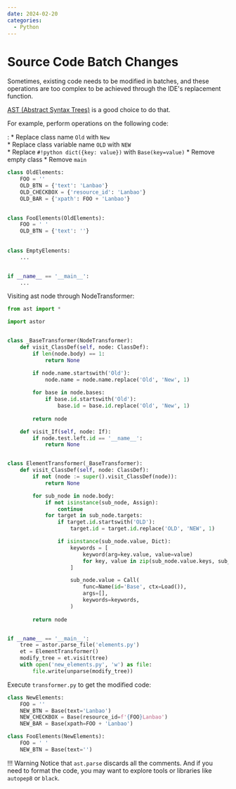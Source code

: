 ```yaml
---
date: 2024-02-20
categories:
  - Python
---
```


# Source Code Batch Changes

Sometimes, existing code needs to be modified in batches, 
and these operations are too complex to be achieved through the IDE's replacement function.

[AST (Abstract Syntax Trees)](https://docs.python.org/3/library/ast.html) is a good choice to do that.

<!-- more -->

For example, perform operations on the following code:

:   * Replace class name `Old` with `New`  
    * Replace class variable name `OLD` with `NEW`  
    * Replace `#!python dict({key: value})` with `Base(key=value)`
    * Remove empty class
    * Remove `main`

```python title="elements.py"
class OldElements:
    FOO = ''
    OLD_BTN = {'text': 'Lanbao'}
    OLD_CHECKBOX = {'resource_id': 'Lanbao'}
    OLD_BAR = {'xpath': FOO + 'Lanbao'}

    
class FooElements(OldElements):
    FOO = ' '
    OLD_BTN = {'text': ''}
    
    
class EmptyElements:
    ...


if __name__ == '__main__':
    ...
```

Visiting ast node through NodeTransformer:

```python title="transformer.py"
from ast import *

import astor


class _BaseTransformer(NodeTransformer):
    def visit_ClassDef(self, node: ClassDef):
        if len(node.body) == 1:
            return None

        if node.name.startswith('Old'):
            node.name = node.name.replace('Old', 'New', 1)
            
        for base in node.bases:
            if base.id.startswith('Old'):
                base.id = base.id.replace('Old', 'New', 1)
                
        return node

    def visit_If(self, node: If):
        if node.test.left.id == '__name__':
            return None


class ElementTransformer(_BaseTransformer):
    def visit_ClassDef(self, node: ClassDef):
        if not (node := super().visit_ClassDef(node)):
            return None

        for sub_node in node.body:
            if not isinstance(sub_node, Assign):
                continue
            for target in sub_node.targets:
                if target.id.startswith('OLD'):
                    target.id = target.id.replace('OLD', 'NEW', 1)

                if isinstance(sub_node.value, Dict):
                    keywords = [
                        keyword(arg=key.value, value=value)
                        for key, value in zip(sub_node.value.keys, sub_node.value.values)
                    ]

                    sub_node.value = Call(
                        func=Name(id='Base', ctx=Load()),
                        args=[],
                        keywords=keywords,
                    )
                    
        return node


if __name__ == '__main__':
    tree = astor.parse_file('elements.py')
    et = ElementTransformer()
    modify_tree = et.visit(tree)
    with open('new_elements.py', 'w') as file:
        file.write(unparse(modify_tree))
```

Execute `transformer.py` to get the modified code:

```python title="new_elements.py"
class NewElements:
    FOO = ''
    NEW_BTN = Base(text='Lanbao')
    NEW_CHECKBOX = Base(resource_id=f'{FOO}Lanbao')
    NEW_BAR = Base(xpath=FOO + 'Lanbao')

class FooElements(NewElements):
    FOO = ' '
    NEW_BTN = Base(text='')
```

!!! Warning
    Notice that `ast.parse` discards all the comments. 
    And if you need to format the code, you may want to explore tools or libraries like `autopep8` or `black`.

